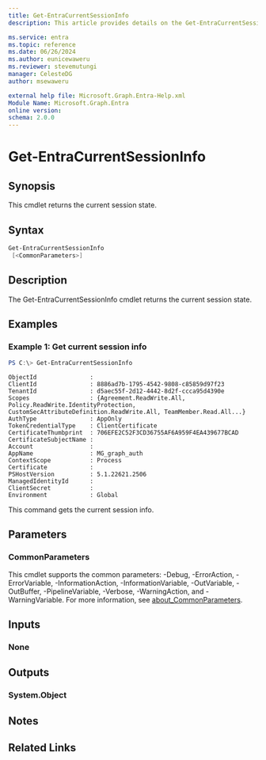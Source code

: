 ```yaml
---
title: Get-EntraCurrentSessionInfo
description: This article provides details on the Get-EntraCurrentSessionInfo command.

ms.service: entra
ms.topic: reference
ms.date: 06/26/2024
ms.author: eunicewaweru
ms.reviewer: stevemutungi
manager: CelesteDG
author: msewaweru

external help file: Microsoft.Graph.Entra-Help.xml
Module Name: Microsoft.Graph.Entra
online version:
schema: 2.0.0
---
```


# Get-EntraCurrentSessionInfo

## Synopsis
This cmdlet returns the current session state.

## Syntax

```powershell
Get-EntraCurrentSessionInfo 
 [<CommonParameters>]
```

## Description
The Get-EntraCurrentSessionInfo cmdlet returns the current session state.

## Examples

### Example 1: Get current session info
```powershell
PS C:\> Get-EntraCurrentSessionInfo
```

```output
ObjectId               :
ClientId               : 8886ad7b-1795-4542-9808-c85859d97f23
TenantId               : d5aec55f-2d12-4442-8d2f-ccca95d4390e
Scopes                 : {Agreement.ReadWrite.All, Policy.ReadWrite.IdentityProtection, CustomSecAttributeDefinition.ReadWrite.All, TeamMember.Read.All...}
AuthType               : AppOnly
TokenCredentialType    : ClientCertificate
CertificateThumbprint  : 706EFE2C52F3CD36755AF6A959F4EA439677BCAD
CertificateSubjectName :
Account                :
AppName                : MG_graph_auth
ContextScope           : Process
Certificate            :
PSHostVersion          : 5.1.22621.2506
ManagedIdentityId      :
ClientSecret           :
Environment            : Global
```

This command gets the current session info.

## Parameters

### CommonParameters
This cmdlet supports the common parameters: -Debug, -ErrorAction, -ErrorVariable, -InformationAction, -InformationVariable, -OutVariable, -OutBuffer, -PipelineVariable, -Verbose, -WarningAction, and -WarningVariable. For more information, see [about_CommonParameters](https://go.microsoft.com/fwlink/?LinkID=113216).

## Inputs

### None
## Outputs

### System.Object
## Notes

## Related Links
